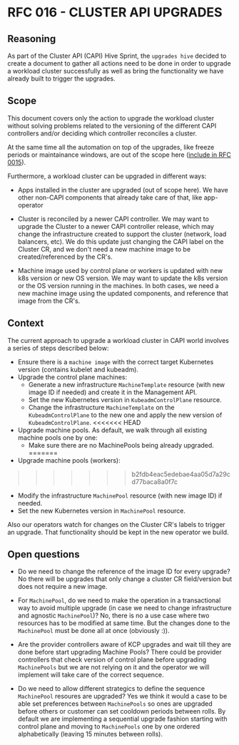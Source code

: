 # RFC 016 - CLUSTER API UPGRADES

## Reasoning

As part of the Cluster API (CAPI) Hive Sprint, the `upgrades hive` decided to create a document to gather all actions need to be done in order to upgrade a workload cluster successfully as well as bring the functionality we have already built to trigger the upgrades.

## Scope

This document covers only the action to upgrade the workload cluster without solving problems related to the versioning of the different CAPI controllers and/or deciding which controller reconciles a cluster.

At the same time all the automation on top of the upgrades, like freeze periods or maintainance windows, are out of the scope here ([include in RFC 0015](/0015-automatic-cluster--upgrades)).

Furthermore, a workload cluster can be upgraded in different ways:

- Apps installed in the cluster are upgraded (out of scope here). We have other non-CAPI components that already take care of that, like app-operator

- Cluster is reconciled by a newer CAPI controller. We may want to upgrade the Cluster to a newer CAPI controller release, which may change the infrastructure created to support the cluster (network, load balancers, etc). We do this update just changing the CAPI label on the Cluster CR, and we don't need a new machine image to be created/referenced by the CR's.

- Machine image used by control plane or workers is updated with new k8s version or new OS version. We may want to update the k8s version or the OS version running in the machines. In both cases, we need a new machine image using the updated components, and reference that image from the CR's.

## Context

The current approach to upgrade a workload cluster in CAPI world involves a series of steps described below:

- Ensure there is a `machine image` with the correct target Kubernetes version (contains kubelet and kubeadm). 
- Upgrade the control plane machines:
  - Generate a new infrastructure `MachineTemplate` resource (with new image ID if needed) and create it in the Management API.
  - Set the new Kubernetes version in `KubeadmControlPlane` resource.
  - Change the infrastructure `MachineTemplate` on the `KubeadmControlPlane` to the new one and apply the new version of `KubeadmControlPlane`.
<<<<<<< HEAD
- Upgrade machine pools. As default, we walk through all existing machine pools one by one:
  - Make sure there are no MachinePools being already upgraded.
=======
- Upgrade machine pools (workers):
>>>>>>> b2fdb4eac5edebae4aa05d7a29cd77baca8a0f7c
  - Modify the infrastructure `MachinePool` resource (with new image ID) if needed.
  - Set the new Kubernetes version in `MachinePool` resource.

Also our operators watch for changes on the Cluster CR's labels to trigger an upgrade. That functionality should be kept in the new operator we build.

## Open questions

- Do we need to change the reference of the image ID for every upgrade?
No there will be upgrades that only change a cluster CR field/version but does not require a new image.

- For `MachinePool`, do we need to make the operation in a transactional way to avoid multiple upgrade (in case we need to change infrastructure and agnostic `MachinePool`)?
No, there is no a use case where two resources has to be modified at same time. But the changes done to the `MachinePool` must be done all at once (obviously :)).

- Are the provider controllers aware of KCP upgrades and wait till they are done before start upgrading Machine Pools?
There could be provider controllers that check version of control plane before upgrading `MachinePools` but we are not relying on it and the operator we will implement will take care of the correct sequence.

- Do we need to allow different strategics to define the sequence `MachinePool` resoures are upgraded?
Yes we think it would a case to be able set preferences between `MachinePools` so ones are upgraded before others or customer can set cooldown periods between rolls. By default we are implementing a sequential upgrade fashion starting with control plane and moving to `MachinePools` one by one ordered alphabetically (leaving 15 minutes between rolls). 
